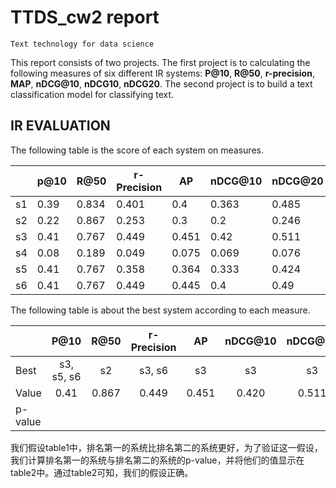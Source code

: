 # TTDS_cw2 report
```
Text technology for data science
```

This report consists of two projects. The first project is to calculating the following measures of six different IR systems: **P@10**, **R@50**, **r-precision**, **MAP**, **nDCG@10**, **nDCG10**, **nDCG20**. The second project is to build a text classification model for classifying text.

## IR EVALUATION

The following table is the score of each system on measures.

|      | p@10 | **R@50** | r-Precision | AP    | nDCG@10 | nDCG@20 |
| ---- | ---- | -------- | ----------- | ----- | ------- | ------- |
| s1   | 0.39 | 0.834    | 0.401       | 0.4   | 0.363   | 0.485   |
| s2   | 0.22 | 0.867    | 0.253       | 0.3   | 0.2     | 0.246   |
| s3   | 0.41 | 0.767    | 0.449       | 0.451 | 0.42    | 0.511   |
| s4   | 0.08 | 0.189    | 0.049       | 0.075 | 0.069   | 0.076   |
| s5   | 0.41 | 0.767    | 0.358       | 0.364 | 0.333   | 0.424   |
| s6   | 0.41 | 0.767    | 0.449       | 0.445 | 0.4     | 0.49    |

The following table is about the best system according to each measure.

|         |    P@10    | R@50  | r-Precision |  AP   | nDCG@10 | nDCG@20 |
| ------- | :--------: | :---: | :---------: | :---: | :-----: | :-----: |
| Best    | s3, s5, s6 |  s2   |   s3, s6    |  s3   |   s3    |   s3    |
| Value   |    0.41    | 0.867 |    0.449    | 0.451 |  0.420  |  0.511  |
| p-value |            |       |             |       |         |         |

我们假设table1中，排名第一的系统比排名第二的系统更好，为了验证这一假设，我们计算排名第一的系统与排名第二的系统的p-value，并将他们的值显示在table2中。通过table2可知，我们的假设正确。
